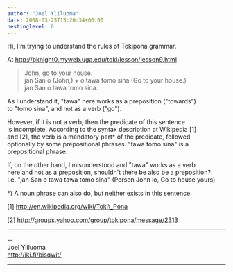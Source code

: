 ```yaml
---
author: "Joel Yliluoma"
date: 2008-03-25T15:20:34+00:00
nestinglevel: 0
---
```

Hi, I'm trying to understand the rules of Tokipona grammar.  
  
At http://bknight0.myweb.uga.edu/toki/lesson/lesson9.html  

> John, go to your house.  
> jan San o (John,) + o tawa tomo sina (Go to your house.)  
> jan San o tawa tomo sina.  
> 

As I understand it, "tawa" here works as a preposition ("towards")  
to "tomo sina", and not as a verb ("go").  
  
However, if it is not a verb, then the predicate of this sentence  
is incomplete. According to the syntax description at Wikipedia \[1\]  
and \[2\], the verb is a mandatory part\* of the predicate, followed  
optionally by some prepositional phrases. "tawa tomo sina" is a  
prepositional phrase.  
  
If, on the other hand, I misunderstood and "tawa" works as a verb  
here and not as a preposition, shouldn't there be also be a preposition?  
I.e. "jan San o tawa tawa tomo sina" (Person John lo, Go to house yours)  
  
  
\*) A noun phrase can also do, but neither exists in this sentence.  
  
\[1\] http://en.wikipedia.org/wiki/Toki\_Pona  
  
\[2\] http://groups.yahoo.com/group/tokipona/message/2313  

***

\--  
Joel Yliluoma  
http://iki.fi/bisqwit/  


***